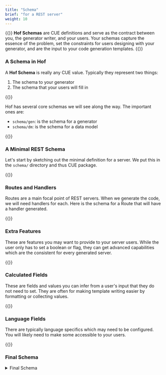 ```yaml
---
title: "Schema"
brief: "for a REST server"
weight: 10
---
```


{{<lead>}}
__Hof Schemas__ are CUE definitions and serve as the contract between
you, the generator writer, and your users.
Your schemas capture the essence of the problem,
set the constraints for users designing with your generator,
and are the input to your code generation templates.
{{</lead>}}

### A Schema in Hof

A __Hof Schema__ is really any CUE value. Typically they represent two things:

1. The schema to your generator
1. The schema that your users will fill in

{{<codePane title="A hof schema" file="code/first-example/simple-server/content/schema/minimal.html">}}

Hof has several core schemas we will see along the way.
The important ones are:

- `schema/gen`: is the schema for a generator
- `schema/dm`: is the schema for a data model

{{<codePane title="A hof schema" file="code/first-example/simple-server/content/schema/hof-core.html">}}

### A Minimal REST Schema

Let's start by sketching out the minimal definition for a server.
We put this in the `schema/` directory and thus CUE package.

{{<codePane title="schema/server.cue" file="code/first-example/simple-server/content/schema/rest.html">}}


### Routes and Handlers

Routes are a main focal point of REST servers.
When we generate the code, we will need handlers for each.
Here is the schema for a Route that will have a handler generated.

{{<codePane title="schema/server.cue" file="code/first-example/simple-server/content/schema/routes.html">}}


### Extra Features

These are features you may want to provide to your server users.
While the user only has to set a boolean or flag,
they can get advanced capabilities which are the consistent
for every generated server.

{{<codePane title="schema/server.cue" file="code/first-example/simple-server/content/schema/extra.html">}}


### Calculated Fields

These are fields and values you can infer from a user's input that they do not need to set.
They are often for making template writing easier
by formatting or collecting values.

{{<codePane title="schema/server.cue" file="code/first-example/simple-server/content/schema/calc.html">}}


### Language Fields

There are typically language specifics which may need to be configured.
You will likely need to make some accessible to your users.

{{<codePane title="schema/server.cue" file="code/first-example/simple-server/content/schema/lang.html">}}


### Final Schema

<details>
<summary>Final Schema</summary>
{{<codePane title="schema/server.cue" file="code/first-example/simple-server/content/schema/final.html">}}
</details>

